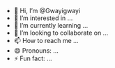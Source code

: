 - 👋 Hi, I’m @Gwayigwayi
- 👀 I’m interested in ...
- 🌱 I’m currently learning ...
- 💞️ I’m looking to collaborate on ...
- 📫 How to reach me ...
- 😄 Pronouns: ...
- ⚡ Fun fact: ...

<!---
Gwayigwayi/Gwayigwayi is a ✨ special ✨ repository because its `README.md` (this file) appears on your GitHub profile.
You can click the Preview link to take a look at your changes.
--->
